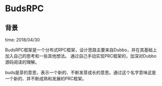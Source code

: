 # BudsRPC
## 背景
time: 2018/04/30

BudsRPC框架是一个分布式RPC框架，设计思路主要来自Dubbo，并在其基础上加入自己的思考和一些其他想法。 通过自己手动实现PRC框架的，加深对Dubbo源码阅读的理解。

buds是芽的意思，表示一个新的、不断发芽成长的意思。通过这个名字意味这是一个新的、并不断成熟和发展的PRC框架。



